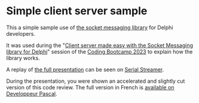 # Simple client server sample

This a simple sample use of [the socket messaging library](https://socketmessaging.developpeur-pascal.fr/) for Delphi developers.

It was used during the "[Client server made easy with the Socket Messaging library for Delphi](https://github.com/DeveloppeurPascal/DCB2023-Socket-Messaging-library-and-generator)" session of the [Coding Bootcamp 2023](https://learndelphi.org/coding-bootcamp-2023/) to explain how the library works.

A replay of [the full presentation](https://serialstreameur.fr/client-server-made-easy-with-the-socket-messaging-library-for-delphi-coding-bootcamp-2023.html) can be seen on [Serial Streamer](https://serialstreameur.fr/).

During the presentation, you were shown an accelerated and slightly cut version of this code review. The full version in French is [available on Developpeur Pascal](https://developpeur-pascal.fr/exemple-d-utilisation-a-la-main-de-la-librairie-socket-messaging.html).
